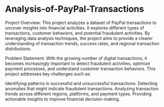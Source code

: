 # Analysis-of-PayPal-Transactions
Project Overview:
This project analyzes a dataset of PayPal transactions to uncover insights into financial activities. It explores different types of transactions, customer behaviors, and potential fraudulent activities. By leveraging data analysis techniques, the project aims to provide a clearer understanding of transaction trends, success rates, and regional transaction distributions.

Problem Statement:
With the growing number of digital transactions, it becomes increasingly important to detect fraudulent activities, optimize payment processes, and understand customer transaction behaviors. This project addresses key challenges such as:

Identifying patterns in successful and unsuccessful transactions.
Detecting anomalies that might indicate fraudulent transactions.
Analyzing transaction trends across different regions, platforms, and payment types.
Providing actionable insights to improve financial decision-making.



















